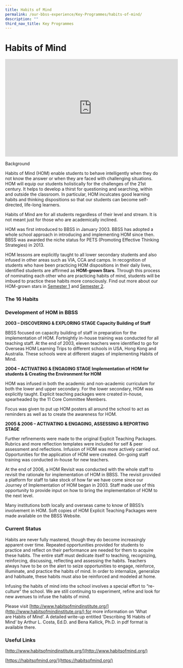 ```yaml
---
title: Habits of Mind
permalink: /our-bbss-experience/Key-Programmes/habits-of-mind/
description: ""
third_nav_title: Key Programmes
---
```

# Habits of Mind

<iframe width="560" height="315" src="https://www.youtube.com/embed/D80LqS7Trng" title="BBSS HOM" frameborder="0" allow="accelerometer; autoplay; clipboard-write; encrypted-media; gyroscope; picture-in-picture" allowfullscreen></iframe>

Background

Habits of Mind (HOM) enable students to behave intelligently when they do not know the answer or when they are faced with challenging situations. HOM will equip our students holistically for the challenges of the 21st century. It helps to develop a thirst for questioning and searching, within and outside the classroom. In particular, HOM inculcates good learning habits and thinking dispositions so that our students can become self-directed, life-long learners.

Habits of Mind are for all students regardless of their level and stream. It is not meant just for those who are academically inclined.

HOM was first introduced to BBSS in January 2003. BBSS has adopted a whole school approach in introducing and implementing HOM since then. BBSS was awarded the niche status for PETS (Promoting Effective Thinking Strategies) in 2013.

  

HOM lessons are explicitly taught to all lower secondary students and also infused in other areas such as VIA, CCA and camps. In recognition of students who have been practicing HOM dispositions in their daily lives, identified students are affirmed as **HOM-grown Stars**. Through this process of nominating each other who are practicing habits of mind, students will be imbued to practice these habits more consciously. Find out more about our HOM-grown stars in <a href="https://docs.google.com/document/d/1aWlkFrOsw_bQtxPzIP7BBWULXABr5Dsm/edit?usp=sharing&ouid=106696574069667513527&rtpof=true&sd=true" target="_blank">Semester 1</a> and <a href="https://docs.google.com/document/d/1jt5iDBjuJrUkSa1UXws8W8PDMIMzdqoL/edit?usp=sharing&ouid=106696574069667513527&rtpof=true&sd=true" target="_blank">Semester 2</a>.

  
### The 16 Habits


### Development of HOM in BBSS

**2003 – DISCOVERING & EXPLORING STAGE Capacity Building of Staff**

BBSS focused on capacity building of staff in preparation for the implementation of HOM. Fortnightly in-house training was conducted for all teaching staff. At the end of 2003, eleven teachers were identified to go for Overseas HOM Learning Trips to different schools in USA, Hong Kong and Australia. These schools were at different stages of implementing Habits of Mind.

**2004 – ACTIVATING & ENGAGING STAGE Implementation of HOM for students & Creating the Environment for HOM**

HOM was infused in both the academic and non-academic curriculum for both the lower and upper secondary. For the lower secondary, HOM was explicitly taught. Explicit teaching packages were created in-house, spearheaded by the 11 Core Committee Members.

Focus was given to put up HOM posters all around the school to act as reminders as well as to create the awareness for HOM.

**2005 & 2006 – ACTIVATING & ENGAGING, ASSESSING & REPORTING STAGE**

Further refinements were made to the original Explicit Teaching Packages. Rubrics and more reflection templates were included for self & peer assessment and reflections. Infusion of HOM was more actively carried out. Opportunities for the application of HOM were created. On-going staff training was conducted in-house for new teachers.

At the end of 2006, a HOM Revisit was conducted with the whole staff to revisit the rationale for implementation of HOM in BBSS. The revisit provided a platform for staff to take stock of how far we have come since our Journey of Implementation of HOM began in 2003. Staff made use of this opportunity to provide input on how to bring the implementation of HOM to the next level.

Many institutions both locally and overseas came to know of BBSS’s involvement in HOM. Soft copies of HOM Explicit Teaching Packages were made available on the BBSS Website.

### Current Status

Habits are never fully mastered, though they do become increasingly apparent over time. Repeated opportunities provided for students to practice and reflect on their performance are needed for them to acquire these habits. The entire staff must dedicate itself to teaching, recognizing, reinforcing, discussing, reflecting and assessing the habits. Teachers always have to be on the alert to seize opportunities to engage, reinforce, illuminate, and practice the habits of mind. In order to internalize, generalize and habituate, these habits must also be reinforced and modeled at home.

  

Infusing the habits of mind into the school involves a special effort to “re-culture” the school. We are still continuing to experiment, refine and look for new avenues to infuse the habits of mind.

Please visit [http://www.habitsofmindinstitute.org/](http://www.habitsofmindinstitute.org/) for more information on ‘What are Habits of Mind’. A detailed write-up entitled ‘Describing 16 Habits of Mind’ by Arthur L. Costa, Ed.D. and Bena Kallick, Ph.D. in pdf format is available there.

  

### Useful Links

[](http://www.habits-of-mind.net/)

[](http://www.habitsofmindinstitute.org/)

[http://www.habitsofmindinstitute.org/](http://www.habitsofmind.org/)

[https://habitsofmind.org/](https://habitsofmind.org/)